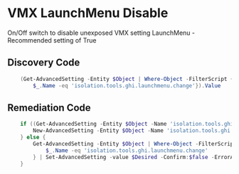 # VMX LaunchMenu Disable
On/Off switch to disable unexposed VMX setting LaunchMenu - Recommended setting of True
## Discovery Code
```powershell
    (Get-AdvancedSetting -Entity $Object | Where-Object -FilterScript {
        $_.Name -eq 'isolation.tools.ghi.launchmenu.change'}).Value
```

## Remediation Code
```powershell
    if ((Get-AdvancedSetting -Entity $Object -Name 'isolation.tools.ghi.launchmenu.change') -eq $null) {
        New-AdvancedSetting -Entity $Object -Name 'isolation.tools.ghi.launchmenu.change' -Value $Desired -Confirm:$false -ErrorAction Stop
    } else {
        Get-AdvancedSetting -Entity $Object | Where-Object -FilterScript {
            $_.Name -eq 'isolation.tools.ghi.launchmenu.change'
        } | Set-AdvancedSetting -value $Desired -Confirm:$false -ErrorAction Stop
    }
```
